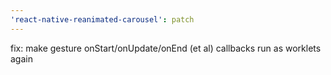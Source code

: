 ```yaml
---
'react-native-reanimated-carousel': patch
---
```


fix: make gesture onStart/onUpdate/onEnd (et al) callbacks run as worklets again
